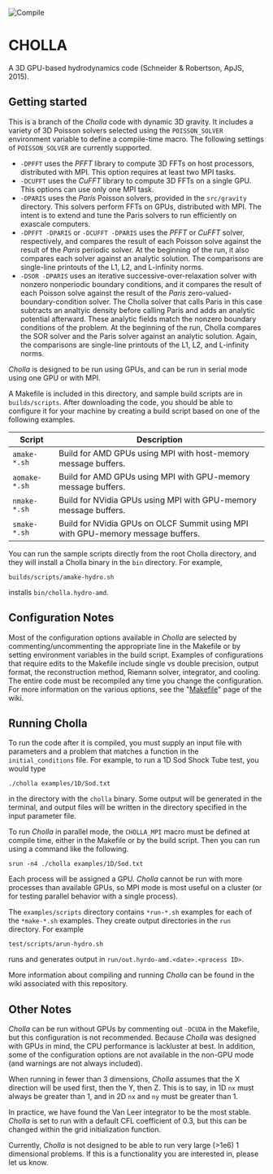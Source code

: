 ![Compile](https://github.com/bcaddy/cholla/actions/workflows/build_tests.yml/badge.svg)

CHOLLA
============
A 3D GPU-based hydrodynamics code (Schneider & Robertson, ApJS, 2015).

Getting started
----------------
This is a branch of the *Cholla* code with dynamic 3D gravity.
It includes a variety of 3D Poisson solvers selected using the `POISSON_SOLVER` environment variable to define a compile-time macro.
The following settings of `POISSON_SOLVER` are currently supported.
- `-DPFFT` uses the *PFFT* library to compute 3D FFTs on host processors, distributed with MPI.
This option requires at least two MPI tasks.
- `-DCUFFT` uses the *CuFFT* library to compute 3D FFTs on a single GPU.
This options can use only one MPI task.
- `-DPARIS` uses the *Paris* Poisson solvers, provided in the `src/gravity` directory.
This solvers perform FFTs on GPUs, distributed with MPI.
The intent is to extend and tune the Paris solvers to run efficiently on exascale computers.
- `-DPFFT -DPARIS` or `-DCUFFT -DPARIS` uses the *PFFT* or *CuFFT* solver, respectively, and compares the result of each Poisson solve against the result of the *Paris* periodic solver.
At the beginning of the run, it also compares each solver against an analytic solution. The comparisons are single-line printouts of the L1, L2, and L-infinity norms.
- `-DSOR -DPARIS` uses an iterative successive-over-relaxation solver with nonzero nonperiodic boundary conditions, and it compares the result of each Poisson solve against the result of the *Paris* zero-valued-boundary-condition solver. The Cholla solver that calls Paris in this case subtracts an analtyic density before calling Paris and adds an analytic potential afterward. These analytic fields match the nonzero boundary conditions of the problem. At the beginning of the run, Cholla compares the SOR solver and the Paris solver against an analytic solution. Again, the comparisons are single-line printouts of the L1, L2, and L-infinity norms.

*Cholla* is designed to
be run using GPUs, and can be run in serial mode using one GPU
or with MPI.

A Makefile is included in this directory, and sample build scripts are in `builds/scripts`. After downloading the code, you should
be able to configure it for your machine by creating a build script based on one of the following examples.

| Script | Description |
| --- | --- |
| `amake-*.sh` | Build for AMD GPUs using MPI with host-memory message buffers. |
| `aomake-*.sh` | Build for AMD GPUs using MPI with GPU-memory message buffers. |
| `nmake-*.sh` | Build for NVidia GPUs using MPI with GPU-memory message buffers. |
| `smake-*.sh` | Build for NVidia GPUs on OLCF Summit using MPI with GPU-memory message buffers. |

You can run the sample scripts directly from the root Cholla directory, and they will install a Cholla binary in the `bin` directory. For example,
```
builds/scripts/amake-hydro.sh
```
installs `bin/cholla.hydro-amd`.


Configuration Notes
------------
Most of the configuration options available in *Cholla* are selected by commenting/uncommenting
the appropriate line in the Makefile or by setting environment variables in the build script.
Examples of configurations that require edits to the Makefile include single vs
double precision, output format, the reconstruction method, Riemann solver, integrator, and cooling. The entire code must be recompiled any time you change the configuration. For more information on the various options, see the "[Makefile](https://github.com/cholla-hydro/cholla/wiki/Makefile)" page of the wiki.


Running Cholla
--------------
To run the code after it is compiled, you must supply an input file with parameters and a problem that matches a function
in the `initial_conditions` file. For example, to run a 1D Sod Shock Tube test, you would type

```./cholla examples/1D/Sod.txt```

in the directory with the `cholla` binary. Some output will be generated in the terminal, and output files will be written in the directory specified in the input parameter file.

To run *Cholla* in parallel mode, the `CHOLLA_MPI` macro must be defined at compile time, either in the Makefile or by the build script. Then you can run
using a command like the following.

```srun -n4 ./cholla examples/1D/Sod.txt```

Each process will be assigned a GPU. *Cholla* cannot be run with more processes than available GPUs,
so MPI mode is most useful on a cluster (or for testing parallel behavior with a single process).

The `examples/scripts` directory contains `*run-*.sh` examples for each of the `*make-*.sh` examples. They create output directories in the `run` directory. For example
```
test/scripts/arun-hydro.sh
```
runs and generates output in `run/out.hyrdo-amd.<date>.<process ID>`.

More information about compiling and running *Cholla* can be found in the wiki associated with this repository.

Other Notes
--------------

*Cholla* can be run without GPUs by commenting out `-DCUDA` in the Makefile, but this configuration is not recommended. Because *Cholla*
was designed with GPUs in mind, the CPU performance is lackluster at best. In addition, some
of the configuration options are not available in the non-GPU mode (and warnings are not always included).

When running in fewer than 3 dimensions, *Cholla* assumes that the X direction will be used first, then
the Y, then Z. This is to say, in 1D `nx` must always be greater than 1, and in 2D `nx` and `ny` must be greater than 1.

In practice, we have found the Van Leer integrator to be the most stable. *Cholla* is set to run with a default CFL coefficient of 0.3, but this can be changed within the grid initialization function.

Currently, *Cholla* is not designed to be able to run very large (>1e6) 1 dimensional problems. If this is a functionality you are
interested in, please let us know.
